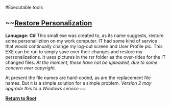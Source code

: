 #Executable tools

## ~~[Restore Personalization](/_exe)
__Lanugage: C#__
This small exe was created to, as its name suggests, restore some personailiztion on my work computer.
IT had some kind of service that would continually change my log-out screen and User Profile pic.
This EXE can be run to simply save over their changes and restore my personalizations.
It uses pictures in the rsr folder as the over-rides for the IT changed files.
*At the moment, these have not be uploaded, due to some concern over copyright.*

At present the file names are hard-coded, as are the replacement file names. But it is a simple solution for a simple problem.
*Version 2 may upgrade this to a Windows service* ~~

[__Return to Root__](/README.md)
